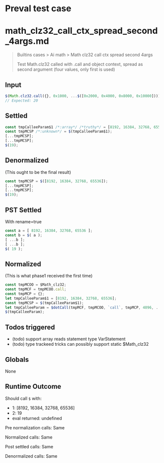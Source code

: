 # Preval test case

# math_clz32_call_ctx_spread_second_4args.md

> Builtins cases > Ai math > Math clz32 call ctx spread second 4args
>
> Test Math.clz32 called with .call and object context, spread as second argument (four values, only first is used)

## Input

`````js filename=intro
$(Math.clz32.call({}, 0x1000, ...$([0x2000, 0x4000, 0x8000, 0x10000])));
// Expected: 20
`````


## Settled


`````js filename=intro
const tmpCalleeParam$1 /*:array*/ /*truthy*/ = [8192, 16384, 32768, 65536];
const tmpMCSP /*:unknown*/ = $(tmpCalleeParam$1);
[...tmpMCSP];
[...tmpMCSP];
$(19);
`````


## Denormalized
(This ought to be the final result)

`````js filename=intro
const tmpMCSP = $([8192, 16384, 32768, 65536]);
[...tmpMCSP];
[...tmpMCSP];
$(19);
`````


## PST Settled
With rename=true

`````js filename=intro
const a = [ 8192, 16384, 32768, 65536 ];
const b = $( a );
[ ...b ];
[ ...b ];
$( 19 );
`````


## Normalized
(This is what phase1 received the first time)

`````js filename=intro
const tmpMCOO = $Math_clz32;
const tmpMCF = tmpMCOO.call;
const tmpMCP = {};
let tmpCalleeParam$1 = [8192, 16384, 32768, 65536];
const tmpMCSP = $(tmpCalleeParam$1);
let tmpCalleeParam = $dotCall(tmpMCF, tmpMCOO, `call`, tmpMCP, 4096, ...tmpMCSP);
$(tmpCalleeParam);
`````


## Todos triggered


- (todo) support array reads statement type VarStatement
- (todo) type trackeed tricks can possibly support static $Math_clz32


## Globals


None


## Runtime Outcome


Should call `$` with:
 - 1: [8192, 16384, 32768, 65536]
 - 2: 19
 - eval returned: undefined

Pre normalization calls: Same

Normalized calls: Same

Post settled calls: Same

Denormalized calls: Same
